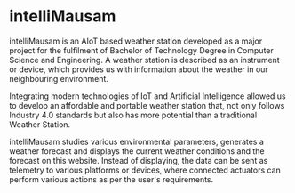 # intelliMausam


intelliMausam is an AIoT based weather station developed as a major project for the fulfilment of Bachelor of Technology Degree in Computer Science and Engineering. A weather station is described as an instrument or device, which provides us with information about the weather in our neighbouring environment.

Integrating modern technologies of IoT and Artificial Intelligence allowed us to develop an affordable and portable weather station that, not only follows Industry 4.0 standards but also has more potential than a traditional Weather Station.

intelliMausam studies various environmental parameters, generates a weather forecast and displays the current weather conditions and the forecast on this website. Instead of displaying, the data can be sent as telemetry to various platforms or devices, where connected actuators can perform various actions as per the user's requirements.
